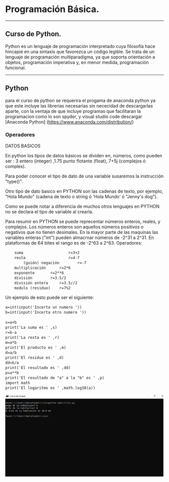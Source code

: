 # Programación Básica.

----
## Curso de Python.
Python es un lenguaje de programación interpretado cuya filosofía hace hincapié en una sintaxis que favorezca un código legible. 
Se trata de un lenguaje de programación multiparadigma, ya que soporta orientación a objetos, programación imperativa y, en menor medida,
programación funcional.

----

## Python
para el curso de python se requerira el progama de anaconda python ya que este incluye las librerias necesarias sin nececidad de descargarlas aparte,
con la ventaja de que incluye programas que facilitaran la programacion como lo son spyder, y visual studio code
descargar [Anaconda Python]
(https://www.anaconda.com/distribution/)
### Operadores
DATOS BASICOS

En python los tipos de datos básicos se dividen en, números, como pueden ser : 3 entero (integer) ,1.75 punto flotante (float), 7+5j (complejos ó complex).

Para poder conocer el tipo de dato de una variable susaremos la instrucción "type()".

Otro tipo de dato basico en PYTHON son las cadenas de texto, por ejemplo, "Hola Mundo" (cadena de texto o string ó 'Hola Mundo' ó "Jenny's dog").

Como se puede notar a diferencia de muchos otros lenguajes en PYTHON no se declara el tipo de variable al crearla.

Para resumir en PYTHON se puede reprecentar números enteros, reales, y complejos. Los números enteros son aquellos números positívos o negatívos que no tienen desimales. En la mayor parte de las maquinas las variables enteras ("int") pueden almacrnar números de -2^31 a 2^31. En plataformas de 64 bites el rango es de -2^63 a 2^63.
Operadores:

		suma                    r=3+2
		resta	                r=4-7
            (guión) negación        r=-7
		multiplicación		r=2*6
		exponente		r=2**6
		división		r=3.5/2
		división entera		r=3.5//2
		modulo (residuo)	r=7%2

Un ejemplo de esto puede ser el siguiente:

    a=int(input('Incerta un numero '))   
    b=int(input('Incerta otro numero '))

    s=a+b   
    print('La suma es ' ,s)    
    r=b-a   
    print('La resta es ' ,r)    
    m=a*b   
    print('El producto es ' ,m)   
    d=a/b   
    print('El residuo es ' ,d)   
    dd=b/a
    print('El resultado es ' ,dd)    
    p=a**b   
    print('El resultado de "a" a la "b" es ' ,p)   
    import math    
    print('El logaritmo es ' ,math.log10(a))
![ejemplo en terminal](/imagenes/1.png)

